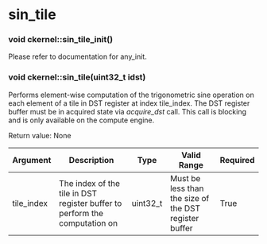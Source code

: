 # sin_tile

### void ckernel::sin_tile_init()

Please refer to documentation for any_init. 

### void ckernel::sin_tile(uint32_t idst)

Performs element-wise computation of the trigonometric sine operation on each element of a tile in DST register at index tile_index. The DST register buffer must be in acquired state via *acquire_dst* call. This call is blocking and is only available on the compute engine.

Return value: None

| Argument      | Description                                                                | Type      | Valid Range                                           | Required       |
|---------------|----------------------------------------------------------------------------|-----------|-------------------------------------------------------|----------------|
| tile_index    | The index of the tile in DST register buffer to perform the computation on | uint32_t  | Must be less than the size of the DST register buffer | True           |
